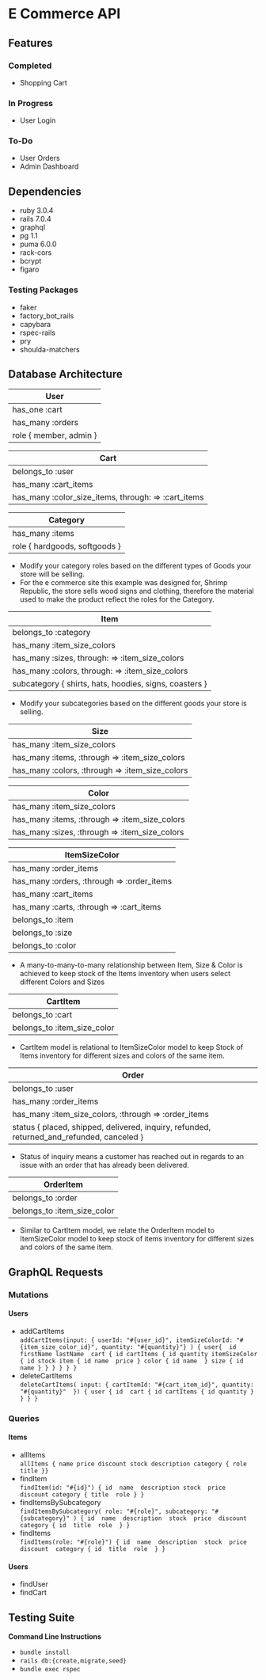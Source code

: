 # E Commerce API

## Features
### Completed
- Shopping Cart

### In Progress
- User Login

### To-Do
- User Orders 
- Admin Dashboard 

## Dependencies
- ruby 3.0.4
- rails 7.0.4 
- graphql
- pg 1.1
- puma 6.0.0
- rack-cors 
- bcrypt 
- figaro
 
### Testing Packages
- faker
- factory_bot_rails
- capybara 
- rspec-rails 
- pry 
- shoulda-matchers

## Database Architecture 
| User |
| ----------- |
| has_one :cart |
| has_many :orders |
| role { member, admin }|

| Cart |
| ----------- |
| belongs_to :user |
| has_many :cart_items |
| has_many :color_size_items, through: => :cart_items |

| Category | 
| ----------- |
| has_many :items |
| role { hardgoods, softgoods } |
- Modify your category roles based on the different types of Goods your store will be selling.
- For the e commerce site this example was designed for, Shrimp Republic, the store sells wood signs and clothing, therefore the material used to make the product reflect the roles for the Category.

| Item |
| ----------- |
| belongs_to :category |
| has_many :item_size_colors |
| has_many :sizes, through: => :item_size_colors |
| has_many :colors, through: => :item_size_colors |
| subcategory { shirts, hats, hoodies, signs, coasters } |
- Modify your subcategories based on the different goods your store is selling.

| Size | 
| ----------- |
| has_many :item_size_colors |
| has_many :items, :through => :item_size_colors | 
| has_many :colors, :through => :item_size_colors | 

| Color |
| ----------- |
| has_many :item_size_colors |
| has_many :items, :through => :item_size_colors |
| has_many :sizes, :through => :item_size_colors |

| ItemSizeColor |
| ----------- |
| has_many :order_items |
| has_many :orders, :through => :order_items |
| has_many :cart_items |
| has_many :carts, :through => :cart_items |
| belongs_to :item |
| belongs_to :size |
| belongs_to :color |
- A many-to-many-to-many relationship between Item, Size & Color is achieved to keep stock of the Items inventory when users select different Colors and Sizes

| CartItem |
| ----------- |
| belongs_to :cart |
| belongs_to :item_size_color |
- CartItem model is relational to ItemSizeColor model to keep Stock of Items inventory for different sizes and colors of the same item.

| Order |
| ----------- |
| belongs_to :user |
| has_many :order_items |
| has_many :item_size_colors, :through => :order_items |
| status { placed, shipped, delivered, inquiry, refunded, returned_and_refunded, canceled } |
- Status of inquiry means a customer has reached out in regards to an issue with an order that has already been delivered.

| OrderItem |
| ----------- |
| belongs_to :order |
| belongs_to :item_size_color |
- Similar to CartItem model, we relate the OrderItem model to ItemSizeColor model to keep stock of items inventory for different sizes and colors of the same item.

## GraphQL Requests
### Mutations 
#### Users
- addCartItems </br>
`addCartItems(input: {
   userId: "#{user_id}",
   itemSizeColorId: "#{item_size_color_id}",
   quantity: "#{quantity}"}
 ) {
   user{ 
     id
     firstName
     lastName 
     cart {
       id
       cartItems {
         id
         quantity
         itemSizeColor {
           id
           stock
           item {
             id
             name 
             price
           }
           color {
             id
             name 
           }
           size {
             id 
             name
           }
         }
       }
     }
   }
 }`</br>
- deleteCartItems</br>
`deleteCartItems(
   input: {
   cartItemId: "#{cart_item_id}",
   quantity: "#{quantity}" 
 }) {
   user {
     id 
     cart {
       id
       cartItems {
         id
         quantity
       }
     }
   }
 }`</br>
### Queries
#### Items 
- allItems </br>
`allItems {
  name
  price
  discount
  stock
  description
  category {
    role 
    title
  }}`</br>
- findItem</br>
`findItem(id: "#{id}") {
  id 
  name 
  description
  stock 
  price 
  discount
  category {
    title 
    role
  }
 }`</br>
- findItemsBySubcategory </br>
`findItemsBySubcategory(
  role: "#{role}",
  subcategory: "#{subcategory}"
) {
  id 
  name 
  description 
  stock 
  price 
  discount 
  category {
    id 
    title 
    role 
  }
}`</br>
- findItems</br>
`findItems(role: "#{role}") {
 id 
 name 
 description 
 stock 
 price 
 discount 
 category {
   id 
   title 
   role 
 }
}`</br>
#### Users
- findUser
- findCart

## Testing Suite
**Command Line Instructions**
- `bundle install`
- `rails db:{create,migrate,seed}`
- `bundle exec rspec`


